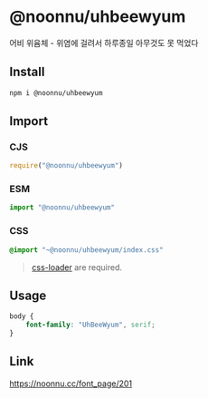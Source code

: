 # @noonnu/uhbeewyum
어비 위윰체 - 위염에 걸려서 하루종일 아무것도 못 먹었다

## Install
```sh
npm i @noonnu/uhbeewyum
```
## Import
### CJS
```js
require("@noonnu/uhbeewyum")
```
### ESM
```js
import "@noonnu/uhbeewyum"
```
### CSS 
```css
@import "~@noonnu/uhbeewyum/index.css"
```
> [css-loader](https://github.com/webpack-contrib/css-loader) are required.

## Usage
```css
body {
    font-family: "UhBeeWyum", serif;
}
```

## Link
https://noonnu.cc/font_page/201